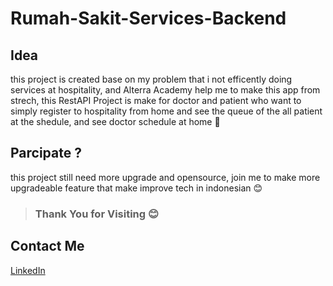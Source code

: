 # Rumah-Sakit-Services-Backend

## Idea
this project is created base on my problem that i not efficently doing services at hospitality, and Alterra Academy help me to make this app from strech, this RestAPI Project is make for doctor and patient who want to simply register to hospitality from home and see the queue of the all patient at the shedule, and see doctor schedule at home 🌟

## Parcipate ?
this project still need more upgrade and opensource, join me to make more upgradeable feature that make improve tech in indonesian 😊

> ### Thank You for Visiting 😊

## Contact Me
[LinkedIn](https://www.linkedin.com/in/krisnadwipayana/)


